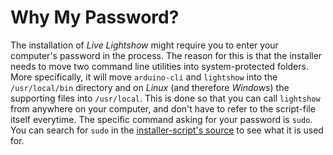 # Why My Password?

The installation of _Live Lightshow_ might require you to enter your computer's password in the process. The reason for this is that the installer needs to move two command line utilities into system-protected folders. More specifically, it will move `arduino-cli` and `lightshow` into the `/usr/local/bin` directory and on _Linux_ (and therefore _Windows_) the supporting files into `/usr/local`. This is done so that you can call `lightshow` from anywhere on your computer, and don't have to refer to the script-file itself everytime.
The specific command asking for your password is `sudo`. You can search for `sudo` in the [installer-script's source](https://github.com/marcusrossel/live-lightshow/blob/master/Installation/install.sh) to see what it is used for.
